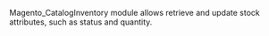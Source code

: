 Magento_CatalogInventory module allows retrieve and update stock attributes, such as status and quantity.
